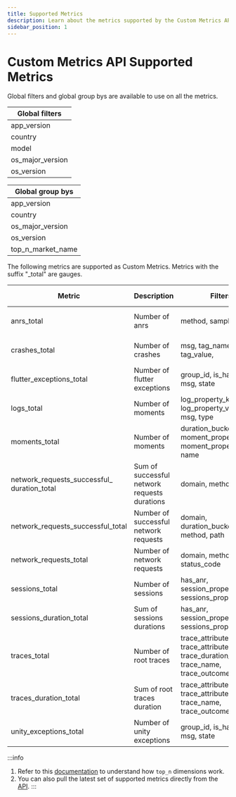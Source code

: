 ```yaml
---
title: Supported Metrics
description: Learn about the metrics supported by the Custom Metrics API
sidebar_position: 1
---
```


# Custom Metrics API Supported Metrics

Global filters  and global group bys are available to use on all the metrics.

| Global filters   |            
|------------------|
| app_version      |
| country          |
| model            |
| os_major_version |
| os_version       |

| Global group bys  |           
|-------------------|
| app_version       |
| country           |
| os_major_version  |
| os_version        |
| top_n_market_name |

The following metrics are supported as Custom Metrics. Metrics with the suffix "_total" are gauges.

| Metric                                          | Description                                  | Filters                                                                                      | Group by granularity                                                    | Time granularity           |           
|-------------------------------------------------|----------------------------------------------|----------------------------------------------------------------------------------------------|-------------------------------------------------------------------------|----------------------------|
| anrs_total                                      | Number of anrs                               | method, sample_type                                                                          |                                                                         | five_minute, hourly, daily |
| crashes_total                                   | Number of crashes                            | msg, tag_name, tag_value,                                                                    |                                                                         | five_minute, hourly, daily |
| flutter_exceptions_total                        | Number of flutter exceptions                 | group_id, is_handled, msg, state                                                             | group_id, msg                                                           | five_minute, hourly, daily |
| logs_total                                      | Number of moments                            | log_property_key, log_property_value, msg, type                                              | log_property_value                                                      | five_minute, hourly, daily |
| moments_total                                   | Number of moments                            | duration_bucket, moment_property_key, moment_property_value, name                            | duration_bucket, moment_property_value                                  | five_minute, hourly, daily |
| network_requests_successful_<br/>duration_total | Sum of successful network requests durations | domain, method, path                                                                         | top_n_domain, top_n_path                                                | hourly, daily              |
| network_requests_successful_total               | Number of successful network requests        | domain, duration_bucket, method, path                                                        | top_n_domain, top_n_path                                                | hourly, daily              |
| network_requests_total                          | Number of network requests                   | domain, method, path, status_code                                                            | status_code, top_n_domian, top_n_path                                   | five_minute, hourly, daily |
| sessions_total                                  | Number of sessions                           | has_anr, session_property_key, sessions_property_value                                       | session_property_value                                                  | five_minute, hourly, daily |
| sessions_duration_total                         | Sum of sessions durations                    | has_anr, session_property_key, sessions_property_value                                       | session_property_value                                                  | five_minute, hourly, daily |
| traces_total                                    | Number of root traces                        | trace_attribute_key, trace_attribute_value, trace_duration_bucket, trace_name, trace_outcome | trace_attribute_value, trace_duration_bucket, trace_name, trace_outcome | five_minute, hourly, daily |
| traces_duration_total                           | Sum of root traces duration                  | trace_attribute_key, trace_attribute_value, trace_name, trace_outcome                        | trace_attribute_value, trace_name, trace_outcome                        | five_minute, hourly, daily |
| unity_exceptions_total                          | Number of unity exceptions                   | group_id, is_handled, msg, state                                                             | group_id, msg                                                           | five_minute, hourly, daily |

:::info

1. Refer to this [documentation](/embrace-api/supported_metrics_and_queries/#dimension-reduction---other)
   to understand how `top_n` dimensions work.
2. You can also pull the latest set of supported metrics directly from the [API](/custom-metrics-api/#get-metrics-and-parameters-supported).
:::